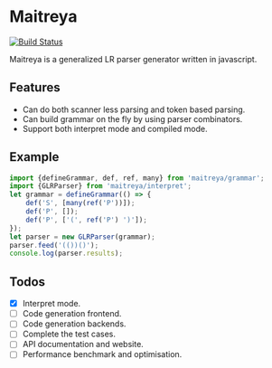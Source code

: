 # Maitreya

[![Build Status](https://travis-ci.org/hackwaly/maitreya.svg)](https://travis-ci.org/hackwaly/maitreya)

Maitreya is a generalized LR parser generator written in javascript.

## Features

- Can do both scanner less parsing and token based parsing.
- Can build grammar on the fly by using parser combinators.
- Support both interpret mode and compiled mode.

## Example

```javascript
import {defineGrammar, def, ref, many} from 'maitreya/grammar';
import {GLRParser} from 'maitreya/interpret';
let grammar = defineGrammar(() => {
    def('S', [many(ref('P'))]);
    def('P', []);
    def('P', ['(', ref('P') ')']);
});
let parser = new GLRParser(grammar);
parser.feed('(())()');
console.log(parser.results);
```

## Todos

- [x] Interpret mode.
- [ ] Code generation frontend.
- [ ] Code generation backends.
- [ ] Complete the test cases.
- [ ] API documentation and website.
- [ ] Performance benchmark and optimisation.

